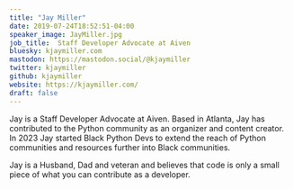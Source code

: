 ```yaml
---
title: "Jay Miller"
date: 2019-07-24T18:52:51-04:00
speaker_image: JayMiller.jpg
job_title:  Staff Developer Advocate at Aiven
bluesky: kjaymiller.com
mastodon: https://mastodon.social/@kjaymiller
twitter: kjaymiller
github: kjaymiller
website: https://kjaymiller.com/
draft: false
---
```


Jay is a Staff Developer Advocate at Aiven. Based in Atlanta, Jay has contributed to the Python community as an organizer and content creator. In 2023 Jay started Black Python Devs to extend the reach of Python communities and resources further into Black communities.

Jay is a Husband, Dad and veteran and believes that code is only a small piece of what you can contribute as a developer.
